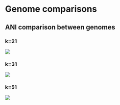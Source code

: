 # Genome comparisons

## ANI comparison between genomes

### k=21

[![](outputs/genome_compare.21.ani.matrix.png)](outputs/genome_compare.21.ani.matrix.png)

### k=31

[![](outputs/genome_compare.31.ani.matrix.png)](outputs/genome_compare.31.ani.matrix.png)

### k=51

[![](outputs/genome_compare.51.ani.matrix.png)](outputs/genome_compare.51.ani.matrix.png)
